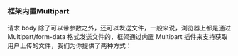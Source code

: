 ### 框架内置Multipart
请求 body 除了可以带参数之外，还可以发送文件，一般来说，浏览器上都是通过 Multipart/form-data 格式发送文件的，框架通过内置 Multipart 插件来支持获取用户上传的文件，我们为你提供了两种方式：